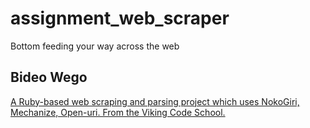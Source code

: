 # assignment_web_scraper
Bottom feeding your way across the web

## Bideo Wego

[A Ruby-based web scraping and parsing project which uses NokoGiri, Mechanize, Open-uri.  From the Viking Code School.](http://www.vikingcodeschool.com)
